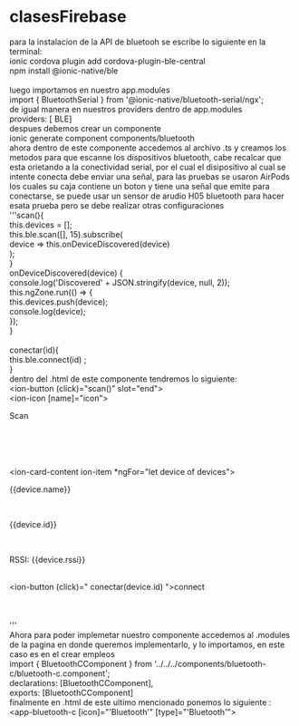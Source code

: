 # clasesFirebase
para la instalacion de la API de bluetooh se escribe lo siguiente en la terminal:
<br> 
ionic cordova plugin add cordova-plugin-ble-central
<br>
npm install @ionic-native/ble  
<br>
luego importamos en nuestro app.modules
<br>
import { BluetoothSerial } from '@ionic-native/bluetooth-serial/ngx';
<br>
de igual manera en nuestros providers dentro de app.modules
<br>
providers: [
    BLE]
<br>
despues debemos crear un componente 
<br>
ionic generate component components/bluetooth
<br>
ahora dentro de este componente accedemos al archivo .ts y creamos los metodos para que escanne los dispositivos bluetooth, cabe recalcar que esta orietando a la conectividad serial, por el cual el disipositivo al cual se intente conecta debe enviar una señal, para las pruebas se usaron AirPods los cuales su caja contiene un boton y tiene una señal que emite para conectarse, se puede usar un sensor de arudio H05 bluetooth para hacer esata prueba pero se debe realizar otras configuraciones 
<br>
'''scan(){ <br>
    this.devices = []; <br>
    this.ble.scan([], 15).subscribe(<br>
      device => this.onDeviceDiscovered(device)<br>
    );<br>
  }<br>
  onDeviceDiscovered(device) {<br>
    console.log('Discovered' + JSON.stringify(device, null, 2));<br>
    this.ngZone.run(() => {<br>
      this.devices.push(device);<br>
      console.log(device);<br>
    });<br>
  }<br>
<br>
  conectar(id){<br>
    this.ble.connect(id) ;<br>
  }<br>
  dentro del .html de este componente tendremos lo siguiente:
  <br>
  <ion-button (click)="scan()" slot="end"><br>
    <ion-icon [name]="icon"></ion-icon><br>
    <p>Scan</p><br>
</ion-button>
<br>
<ion-content><br>
    <ion-list><br>
        <ion-card-content ion-item *ngFor="let device of devices"><br>
            <p>{{device.name}}</p><br>
            <p>{{device.id}}</p><br>
            <p> RSSI: {{device.rssi}}</p><br>
            <ion-button (click)=" conectar(device.id) ">connect</ion-button><br>
        </ion-card-content><br>
    </ion-list><br>
</ion-content><br>'''
  <br>
  Ahora para poder implemetar nuestro componente accedemos al .modules de la pagina en donde queremos implementarlo, y lo importamos, en este caso es en el crear empleos
  <br>
  import { BluetoothCComponent } from '../../../components/bluetooth-c/bluetooth-c.component';
  <br>
   declarations: [BluetoothCComponent],
   <br>
   exports: [BluetoothCComponent]
   <br>
   finalmente en .html de este ultimo mencionado ponemos lo siguiente : <app-bluetooth-c [icon]="'Bluetooth'" [type]="'Bluetooth'"></app-bluetooth-c>
